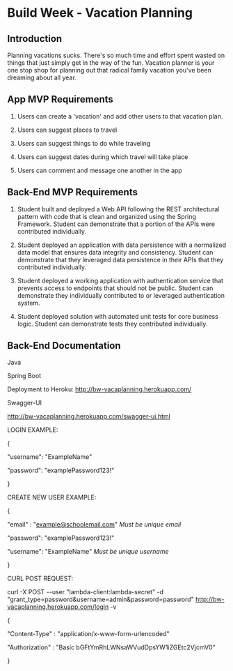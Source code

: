 # Build Week - Vacation Planning

## Introduction
Planning vacations sucks. 
There's so much time and effort spent wasted on things that just simply get in the way of the fun. 
Vacation planner is your one stop shop for planning out that radical family vacation you've been 
dreaming about all year.

## App MVP Requirements
1. Users can create a 'vacation' and add other users to that vacation plan.

2. Users can suggest places to travel

3. Users can suggest things to do while traveling

4. Users can suggest dates during which travel will take place

5. Users can comment and message one another in the app


## Back-End MVP Requirements
1. Student built and deployed a Web API following the REST architectural pattern with code that is clean 
and organized using the Spring Framework. Student can demonstrate that a portion of the APIs were 
contributed individually.

2. Student deployed an application with data persistence with a normalized data model that ensures data 
integrity and consistency. Student can demonstrate that they leveraged data persistence in their APIs
 that they contributed individually.
 
 3. Student deployed a working application with authentication service that prevents access to endpoints 
 that should not be public. Student can demonstrate they individually contributed to or leveraged 
 authentication system. 
 
 4. Student deployed solution with automated unit tests for core business logic. Student can demonstrate 
 tests they contributed individually.
 
## Back-End Documentation
Java

Spring Boot 

Deployment to Heroku: http://bw-vacaplanning.herokuapp.com/

Swagger-UI

http://bw-vacaplanning.herokuapp.com/swagger-ui.html

LOGIN EXAMPLE:

{

   "username": "ExampleName"
   
   "password": "examplePassword123!"
   
}

CREATE NEW USER EXAMPLE:

{

   "email"   : "example@schoolemail.com"  *Must be unique email*
   
   "password": "examplePassword123!"
   
   "username": "ExampleName"              *Must be unique username*
   
}

CURL POST REQUEST:

curl -X POST --user "lambda-client:lambda-secret" -d "grant_type=password&username=admin&password=password" http://bw-vacaplanning.herokuapp.com/login -v

{
   
   "Content-Type" : "application/x-www-form-urlencoded"
   
   "Authorization" : "Basic bGFtYmRhLWNsaWVudDpsYW1iZGEtc2VjcmV0"

}

